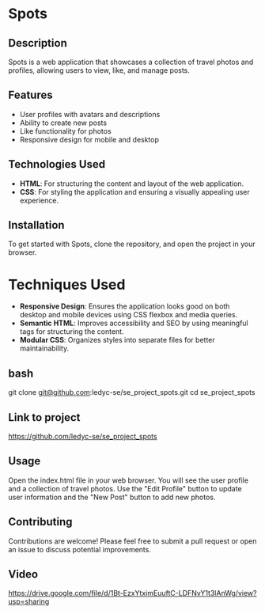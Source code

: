 # Spots

## Description

Spots is a web application that showcases a collection of travel photos and profiles, allowing users to view, like, and manage posts.

## Features

- User profiles with avatars and descriptions
- Ability to create new posts
- Like functionality for photos
- Responsive design for mobile and desktop

## Technologies Used

- **HTML**: For structuring the content and layout of the web application.
- **CSS**: For styling the application and ensuring a visually appealing user experience.

## Installation

To get started with Spots, clone the repository, and open the project in your browser.

# Techniques Used

- **Responsive Design**: Ensures the application looks good on both desktop and mobile devices using CSS flexbox and media queries.
- **Semantic HTML**: Improves accessibility and SEO by using meaningful tags for structuring the content.
- **Modular CSS**: Organizes styles into separate files for better maintainability.

## bash

git clone git@github.com:ledyc-se/se_project_spots.git
cd se_project_spots

## Link to project

https://github.com/ledyc-se/se_project_spots

## Usage

Open the index.html file in your web browser. You will see the user profile and a collection of travel photos. Use the "Edit Profile" button to update user information and the "New Post" button to add new photos.

## Contributing

Contributions are welcome! Please feel free to submit a pull request or open an issue to discuss potential improvements.

## Video

https://drive.google.com/file/d/1Bt-EzxYtximEuuftC-LDFNvY1t3lAnWg/view?usp=sharing
